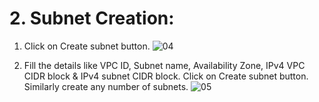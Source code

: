 # 2. Subnet Creation:

1. Click on Create subnet button.
   ![04](https://github.com/DevopsAllInOne/01-AWS-2024/blob/main/Notes-Images/01-499/04.jpg)

2. Fill the details like VPC ID, Subnet name, Availability Zone, IPv4 VPC CIDR block & IPv4 subnet CIDR block. Click on
   Create subnet button. Similarly create any number of subnets.
   ![05](https://github.com/DevopsAllInOne/01-AWS-2024/blob/main/Notes-Images/01-499/05.jpg)
